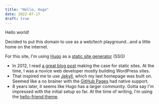 ```yaml
---
title: "Hello, Hugo"
date: 2022-07-17
draft: true
---
```


Hello world!

Decided to put this domain to use as a web/tech playground...and a little home on the internet. 

For this site, I'm using [Hugo](https://gohugo.io/) as a [static site generator](https://jamstack.org/generators/) (SSG)
- In 2012, I read [a great blog post](https://developmentseed.org/blog/2012-07-27-how-we-build-cms-free-websites) making the case for static sites. At the time, I was a novice web developer mostly building WordPress sites.
- That inspired me to use [Jekyll](https://jekyllrb.com/), which my last homepage was built on. Seemed like a no brainer with the [GitHub Pages](https://docs.github.com/en/pages) had native support.
- 8 years later, it seems like Hugo has a larger community. Gotta say I'm impressed with the initial setup so far. At the time of writing, I'm using the [hello-friend theme](https://github.com/panr/hugo-theme-hello-friend).